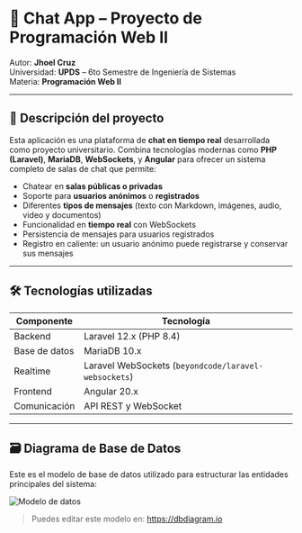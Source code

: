 # 🧠 Chat App – Proyecto de Programación Web II

Autor: **Jhoel Cruz**  
Universidad: **UPDS** – 6to Semestre de Ingeniería de Sistemas  
Materia: **Programación Web II**

---

## 📘 Descripción del proyecto

Esta aplicación es una plataforma de **chat en tiempo real** desarrollada como proyecto universitario. Combina tecnologías modernas como **PHP (Laravel)**, **MariaDB**, **WebSockets**, y **Angular** para ofrecer un sistema completo de salas de chat que permite:

- Chatear en **salas públicas o privadas**
- Soporte para **usuarios anónimos** o **registrados**
- Diferentes **tipos de mensajes** (texto con Markdown, imágenes, audio, video y documentos)
- Funcionalidad en **tiempo real** con WebSockets
- Persistencia de mensajes para usuarios registrados
- Registro en caliente: un usuario anónimo puede registrarse y conservar sus mensajes

---

## 🛠️ Tecnologías utilizadas

| Componente        | Tecnología                  |
|-------------------|-----------------------------|
| Backend           | Laravel 12.x (PHP 8.4)       |
| Base de datos     | MariaDB 10.x                |
| Realtime          | Laravel WebSockets (`beyondcode/laravel-websockets`) |
| Frontend          | Angular 20.x                |
| Comunicación      | API REST y WebSocket        |

---

## 🗃️ Diagrama de Base de Datos

Este es el modelo de base de datos utilizado para estructurar las entidades principales del sistema:

![Modelo de datos](https://dbdiagram.io/d/Chat-67801be46b7fa355c36ede4b)

> Puedes editar este modelo en: https://dbdiagram.io

